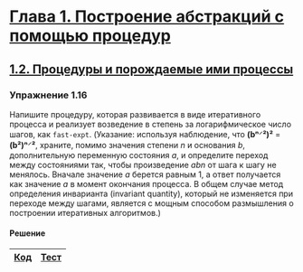 # [Глава 1. Построение абстракций с помощью процедур](index.md#Глава-1-Построение-абстракций-с-помощью-процедур)
## [1.2. Процедуры и порождаемые ими процессы](index.md#12-Процедуры-и-порождаемые-ими-процессы)

### Упражнение 1.16
Напишите процедуру, которая развивается в виде итеративного процесса и реализует
возведение в степень за логарифмическое число шагов, как `fast-expt`. (Указание:
используя наблюдение, что **(bⁿ⸍²)²** = **(b²)ⁿ⸍²**, храните, помимо значения
степени _n_ и основания _b_, дополнительную переменную состояния _a_, и
определите переход между состояниями так, чтобы произведение _abn_ от шага к
шагу не менялось. Вначале значение _a_ берется равным 1, а ответ получается как
значение _a_ в момент окончания процесса. В общем случае метод определения
инварианта (invariant quantity), который не изменяется при переходе между шагами,
является c мощным способом размышления о построении итеративных алгоритмов.)

#### Решение

[Код](../../src/chapter01/exercise_1_16.rkt) | [Тест](../../test/chapter01/test_exercise_1_16.rkt)
--- | ---

